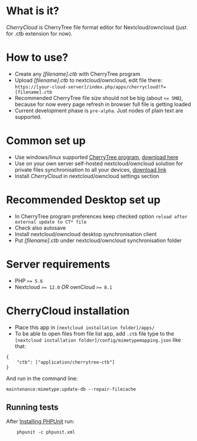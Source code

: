 # What is it?
_CherryCloud_ is CherryTree file format editor for Nextcloud/owncloud (just for .ctb extension for now).

# How to use?
* Create any _[filename].ctb_ with CherryTree program
* Upload _[filename].ctb_ to nextcloud/owncloud, edit file there: ``https://[your-cloud-server]/index.php/apps/cherrycloud?f=[filename].ctb``
* Recommended CherryTree file size should not be big (about ``<= 5MB``), because for now every page refresh in browser full file is getting loaded
* Current development phase is ``pre-alpha``. Just nodes of plain text are supported.  

# Common set up
* Use windows/linux supported [CherryTree program](https://www.giuspen.com/cherrytree/), [download here](https://www.giuspen.com/cherrytree/#downl)
* Use on your own server self-hosted nextcloud/owncloud solution for private files synchronisation to all your devices, [download link](https://nextcloud.com/install)
* Install _CherryCloud_ in nextcloud/owncloud settings section

# Recommended Desktop set up  
* In CherryTree program preferences keep checked option ``reload after external update to CT* file``
* Check also autosave
* Install nextcloud/owncloud desktop synchronisation client 
* Put _[filename].ctb_ under nextcloud/owncloud synchronisation folder 

# Server requirements
* PHP ``>= 5.6``
* Nextcloud ``>= 12.0`` _OR_ ownCloud ``>= 8.1``

# CherryCloud installation
* Place this app in ``[nextcloud installation folder]/apps/``
* To be able to open files from file list app, add ``.ctb`` file type to the ``[nextcloud installation folder]/config/mimetypemapping.json`` like that:
```
{
    "ctb": ["application/cherrytree-ctb"]
}
```
And run in the command line:
```
maintenance:mimetype:update-db --repair-filecache
```

## Running tests
After [Installing PHPUnit](http://phpunit.de/getting-started.html) run:
```
    phpunit -c phpunit.xml
```